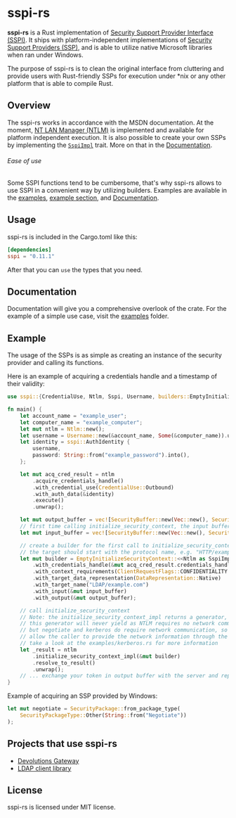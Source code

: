 # sspi-rs

**sspi-rs** is a Rust implementation of [Security Support Provider Interface (SSPI)](https://docs.microsoft.com/en-us/windows/win32/rpc/security-support-provider-interface-sspi-). It ships with platform-independent implementations of [Security Support Providers (SSP)](https://docs.microsoft.com/en-us/windows/win32/rpc/security-support-providers-ssps-), and is able to utilize native Microsoft libraries when ran under Windows.

The purpose of sspi-rs is to clean the original interface from cluttering and provide users with Rust-friendly SSPs for execution under *nix or any other platform that is able to compile Rust.

## Overview

The sspi-rs works in accordance with the MSDN documentation. At the moment, [NT LAN Manager (NTLM)](https://docs.microsoft.com/en-us/openspecs/windows_protocols/ms-nlmp/b38c36ed-2804-4868-a9ff-8dd3182128e4) is implemented and available for platform independent execution. It is also possible to create your own SSPs by implementing the [`SspiImpl`]() trait. More on that in the [Documentation](target/doc/sspi/index.html).

###### Ease of use
Some SSPI functions tend to be cumbersome, that's why sspi-rs allows to use SSPI in a convenient way by utilizing builders. Examples are available in the [examples](examples), [example section](#example), and [Documentation](target/doc/sspi/index.html).

## Usage
sspi-rs is included in the Cargo.toml like this:
```TOML
[dependencies]
sspi = "0.11.1"
```
After that you can `use` the types that you need.


## Documentation

Documentation will give you a comprehensive overlook of the crate. For the example of a simple use case, visit the [examples](examples) folder.

## Example

The usage of the SSPs is as simple as creating an instance of the security provider and calling its functions.

Here is an example of acquiring a credentials handle and a timestamp of their validity:
```rust
use sspi::{CredentialUse, Ntlm, Sspi, Username, builders::EmptyInitializeSecurityContext, SecurityBuffer, ClientRequestFlags, DataRepresentation, SecurityBufferType, SspiImpl};

fn main() {
    let account_name = "example_user";
    let computer_name = "example_computer";
    let mut ntlm = Ntlm::new();
    let username = Username::new(&account_name, Some(&computer_name)).unwrap();
    let identity = sspi::AuthIdentity {
        username,
        password: String::from("example_password").into(),
    };

    let mut acq_cred_result = ntlm
        .acquire_credentials_handle()
        .with_credential_use(CredentialUse::Outbound)
        .with_auth_data(&identity)
        .execute()
        .unwrap();

    let mut output_buffer = vec![SecurityBuffer::new(Vec::new(), SecurityBufferType::Token)];
    // first time calling initialize_security_context, the input buffer should be empty
    let mut input_buffer = vec![SecurityBuffer::new(Vec::new(), SecurityBufferType::Token)];

    // create a builder for the first call to initialize_security_context
    // the target should start with the protocol name, e.g. "HTTP/example.com" or "LDAP/example.com"
    let mut builder = EmptyInitializeSecurityContext::<<Ntlm as SspiImpl>::CredentialsHandle>::new()
        .with_credentials_handle(&mut acq_cred_result.credentials_handle)
        .with_context_requirements(ClientRequestFlags::CONFIDENTIALITY | ClientRequestFlags::ALLOCATE_MEMORY)
        .with_target_data_representation(DataRepresentation::Native)
        .with_target_name("LDAP/example.com")
        .with_input(&mut input_buffer)
        .with_output(&mut output_buffer);

    // call initialize_security_context
    // Note: the initialize_security_context_impl returns a generator, for NTLM, 
    // this generator will never yield as NTLM requires no network communication to a third party
    // but negotiate and kerberos do require network communication, so the generator is used to
    // allow the caller to provide the network information through the generator.resume() method
    // take a look at the examples/kerberos.rs for more information
    let _result = ntlm
        .initialize_security_context_impl(&mut builder)
        .resolve_to_result()
        .unwrap();
    // ... exchange your token in output buffer with the server and repeat the process until either server is satisfied or an error is thrown
}

```

Example of acquiring an SSP provided by Windows:
```Rust
let mut negotiate = SecurityPackage::from_package_type(
    SecurityPackageType::Other(String::from("Negotiate"))
);
```

## Projects that use sspi-rs

* [Devolutions Gateway](https://github.com/Devolutions/devolutions-gateway)
* [LDAP client library](https://github.com/kanidm/ldap3/blob/master/proto/examples/sasltest/main.rs)

## License
sspi-rs is licensed under MIT license.
